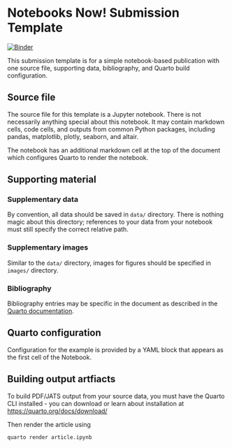 # Notebooks Now! Submission Template

[![Binder](https://mybinder.org/badge_logo.svg)](https://mybinder.org/v2/gh/Notebooks-Now/submission-quarto-lite/HEAD?labpath=article.ipynb)

This submission template is for a simple notebook-based publication with one source file, supporting data, bibliography, and Quarto build configuration.

## Source file

The source file for this template is a Jupyter notebook. There is not necessarily anything special about this notebook. It may contain markdown cells, code cells, and outputs from common Python packages, including pandas, matplotlib, plotly, seaborn, and altair. 

The notebook has an additional markdown cell at the top of the document which configures Quarto to render the notebook.

## Supporting material

### Supplementary data

By convention, all data should be saved in `data/` directory. There is nothing magic about this directory; references to your data from your notebook must still specify the correct relative path.

### Supplementary images

Similar to the `data/` directory, images for figures should be specified in `images/` directory.

### Bibliography

Bibliography entries may be specific in the document as described in the [Quarto documentation](https://quarto.org/docs/authoring/footnotes-and-citations.html#bibliography-files). 

## Quarto configuration

Configuration for the example is provided by a YAML block that appears as the first cell of the Notebook. 

## Building output artfiacts

To build PDF/JATS output from your source data, you must have the Quarto CLI installed - you can download or learn about installation at <https://quarto.org/docs/download/>

Then render the article using

```
quarto render article.ipynb
```
